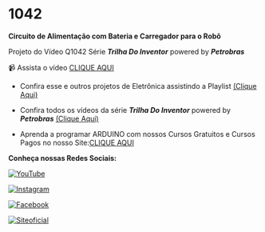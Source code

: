 # 1042

**Circuito de Alimentação com Bateria e Carregador para o Robô** 

Projeto do Vídeo Q1042 Série **_Trilha Do Inventor_** powered by **_Petrobras_**

:video_camera: Assista o vídeo [CLIQUE AQUI](https://youtu.be/if3enbcANsI)


- Confira esse e outros projetos de Eletrônica assistindo a Playlist [(Clique Aqui)](https://youtube.com/playlist?list=PL7CjOZ3q8fMdp3KIcBhh_78QQDEIL7LRG&si=skR9mCy89WJy4PnN)

- Confira todos os vídeos da série **_Trilha Do Inventor_** powered by **_Petrobras_** [(Clique Aqui)](https://www.youtube.com/playlist?list=PL7CjOZ3q8fMcG6UOj9AWrmoQIjrZ_96DJ)


- Aprenda a programar ARDUINO com nossos Cursos Gratuitos e Cursos Pagos no nosso Site:[CLIQUE AQUI](https://www.brincandocomideias.com/)



**Conheça nossas Redes Sociais:**

[![YouTube](https://img.shields.io/badge/YouTube-%23FF0000.svg?style=for-the-badge&logo=YouTube&logoColor=white)  ](https://www.youtube.com/channel/UCcGk83PAQ5aGR7IVlD_cBaw/)

[![Instagram](https://img.shields.io/badge/Instagram-%23E4405F.svg?style=for-the-badge&logo=Instagram&logoColor=white)](https://www.instagram.com/brincandocomideias/)

[![Facebook](https://img.shields.io/badge/Facebook-%231877F2.svg?style=for-the-badge&logo=Facebook&logoColor=white)](https://www.facebook.com/paginaBrincandoComIdeias/)

[![Siteoficial](https://img.shields.io/badge/🌐-SITE%20OFICIAL-brightgreen)](https://www.brincandocomideias.com/)
